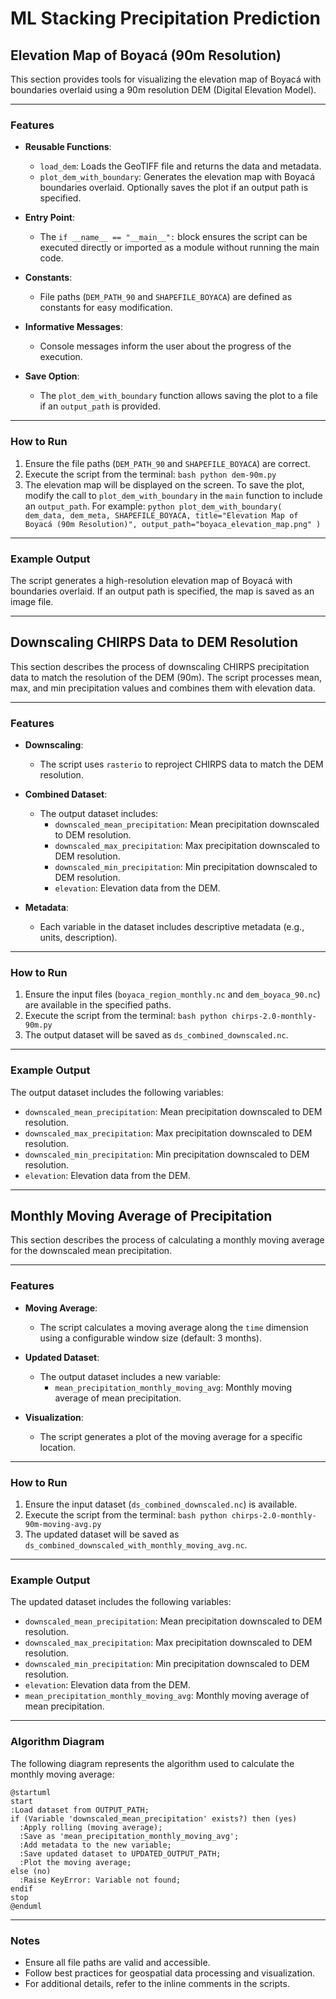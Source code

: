 # ML Stacking Precipitation Prediction

## Elevation Map of Boyacá (90m Resolution)

This section provides tools for visualizing the elevation map of Boyacá with boundaries overlaid using a 90m resolution DEM (Digital Elevation Model).

---

### Features

- **Reusable Functions**:
    - `load_dem`: Loads the GeoTIFF file and returns the data and metadata.
    - `plot_dem_with_boundary`: Generates the elevation map with Boyacá boundaries overlaid. Optionally saves the plot if an output path is specified.

- **Entry Point**:
    - The `if __name__ == "__main__":` block ensures the script can be executed directly or imported as a module without running the main code.

- **Constants**:
    - File paths (`DEM_PATH_90` and `SHAPEFILE_BOYACA`) are defined as constants for easy modification.

- **Informative Messages**:
    - Console messages inform the user about the progress of the execution.

- **Save Option**:
    - The `plot_dem_with_boundary` function allows saving the plot to a file if an `output_path` is provided.

---

### How to Run

1. Ensure the file paths (`DEM_PATH_90` and `SHAPEFILE_BOYACA`) are correct.
2. Execute the script from the terminal:
        ```bash
        python dem-90m.py
        ```
3. The elevation map will be displayed on the screen. To save the plot, modify the call to `plot_dem_with_boundary` in the `main` function to include an `output_path`. For example:
        ```python
        plot_dem_with_boundary(
                dem_data,
                dem_meta,
                SHAPEFILE_BOYACA,
                title="Elevation Map of Boyacá (90m Resolution)",
                output_path="boyaca_elevation_map.png"
        )
        ```

---

### Example Output

The script generates a high-resolution elevation map of Boyacá with boundaries overlaid. If an output path is specified, the map is saved as an image file.

---

## Downscaling CHIRPS Data to DEM Resolution

This section describes the process of downscaling CHIRPS precipitation data to match the resolution of the DEM (90m). The script processes mean, max, and min precipitation values and combines them with elevation data.

---

### Features

- **Downscaling**:
    - The script uses `rasterio` to reproject CHIRPS data to match the DEM resolution.

- **Combined Dataset**:
    - The output dataset includes:
        - `downscaled_mean_precipitation`: Mean precipitation downscaled to DEM resolution.
        - `downscaled_max_precipitation`: Max precipitation downscaled to DEM resolution.
        - `downscaled_min_precipitation`: Min precipitation downscaled to DEM resolution.
        - `elevation`: Elevation data from the DEM.

- **Metadata**:
    - Each variable in the dataset includes descriptive metadata (e.g., units, description).

---

### How to Run

1. Ensure the input files (`boyaca_region_monthly.nc` and `dem_boyaca_90.nc`) are available in the specified paths.
2. Execute the script from the terminal:
        ```bash
        python chirps-2.0-monthly-90m.py
        ```
3. The output dataset will be saved as `ds_combined_downscaled.nc`.

---

### Example Output

The output dataset includes the following variables:
- `downscaled_mean_precipitation`: Mean precipitation downscaled to DEM resolution.
- `downscaled_max_precipitation`: Max precipitation downscaled to DEM resolution.
- `downscaled_min_precipitation`: Min precipitation downscaled to DEM resolution.
- `elevation`: Elevation data from the DEM.

---

## Monthly Moving Average of Precipitation

This section describes the process of calculating a monthly moving average for the downscaled mean precipitation.

---

### Features

- **Moving Average**:
    - The script calculates a moving average along the `time` dimension using a configurable window size (default: 3 months).

- **Updated Dataset**:
    - The output dataset includes a new variable:
        - `mean_precipitation_monthly_moving_avg`: Monthly moving average of mean precipitation.

- **Visualization**:
    - The script generates a plot of the moving average for a specific location.

---

### How to Run

1. Ensure the input dataset (`ds_combined_downscaled.nc`) is available.
2. Execute the script from the terminal:
        ```bash
        python chirps-2.0-monthly-90m-moving-avg.py
        ```
3. The updated dataset will be saved as `ds_combined_downscaled_with_monthly_moving_avg.nc`.

---

### Example Output

The updated dataset includes the following variables:
- `downscaled_mean_precipitation`: Mean precipitation downscaled to DEM resolution.
- `downscaled_max_precipitation`: Max precipitation downscaled to DEM resolution.
- `downscaled_min_precipitation`: Min precipitation downscaled to DEM resolution.
- `elevation`: Elevation data from the DEM.
- `mean_precipitation_monthly_moving_avg`: Monthly moving average of mean precipitation.

---

### Algorithm Diagram

The following diagram represents the algorithm used to calculate the monthly moving average:



```plantuml
@startuml
start
:Load dataset from OUTPUT_PATH;
if (Variable 'downscaled_mean_precipitation' exists?) then (yes)
  :Apply rolling (moving average);
  :Save as 'mean_precipitation_monthly_moving_avg';
  :Add metadata to the new variable;
  :Save updated dataset to UPDATED_OUTPUT_PATH;
  :Plot the moving average;
else (no)
  :Raise KeyError: Variable not found;
endif
stop
@enduml
```

---

### Notes

- Ensure all file paths are valid and accessible.
- Follow best practices for geospatial data processing and visualization.
- For additional details, refer to the inline comments in the scripts.
